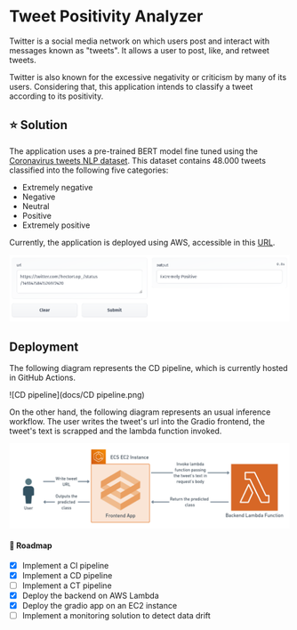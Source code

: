 # Tweet Positivity Analyzer
Twitter is a social media network on which users post and interact with messages known as "tweets". It allows a user to post, like, and retweet tweets. 

Twitter is also known for the excessive negativity or criticism by many of its users. Considering that, this application intends to classify a tweet according to its positivity.  

## :star: Solution

The application uses a pre-trained BERT model fine tuned using the [Coronavirus tweets NLP dataset](https://www.kaggle.com/datasets/datatattle/covid-19-nlp-text-classification). This dataset contains 48.000 tweets classified into the following five categories:

- Extremely negative
- Negative
- Neutral
- Positive
- Extremely positive

Currently, the application is deployed using AWS, accessible in this [URL](https://huggingface.co/spaces/hlopez/Twitter-Positivity-Analyzer).

<img src="docs/hfspaces.png" alt="hfspaces" style="zoom:67%;" />

## Deployment

The following diagram represents the CD pipeline, which is currently hosted in GitHub Actions.

![CD pipeline](docs/CD pipeline.png)

On the other hand, the following diagram represents an usual inference workflow. The user writes the tweet's url into the  Gradio frontend, the tweet's text is scrapped and the lambda function invoked.

<img src="docs/Inference.png" alt="Inference" style="zoom:67%;" />



#### :red_car: Roadmap

- [X] Implement a CI pipeline
- [X] Implement a CD pipeline
- [ ] Implement a CT pipeline
- [X] Deploy the backend on AWS Lambda
- [X] Deploy the gradio app on an EC2 instance
- [ ] Implement a monitoring solution to detect data drift
